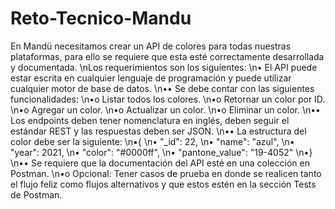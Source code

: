 # Reto-Tecnico-Mandu
En Mandü necesitamos crear un API de colores para todas nuestras plataformas, para ello se requiere
que esta esté correctamente desarrollada y documentada.
\nLos requerimientos son los siguientes:
\n• El API puede estar escrita en cualquier lenguaje de programación y puede utilizar cualquier
motor de base de datos.
\n•• Se debe contar con las siguientes funcionalidades:
\n•o Listar todos los colores.
\n•o Retornar un color por ID.
\n•o Agregar un color.
\n•o Actualizar un color.
\n•o Eliminar un color.
\n•• Los endpoints deben tener nomenclatura en inglés, deben seguir el estándar REST y las
respuestas deben ser JSON.
\n•• La estructura del color debe ser la siguiente:
\n•{
\n•    "_id": 22,
\n•    "name": "azul",
\n•    "year": 2021,
\n•    "color": "#0000ff",
\n•    "pantone_value": "19-4052"
\n•}
\n•• Se requiere que la documentación del API esté en una colección en Postman.
\n•o Opcional: Tener casos de prueba en donde se realicen tanto el flujo feliz como flujos
alternativos y que estos estén en la sección Tests de Postman.
